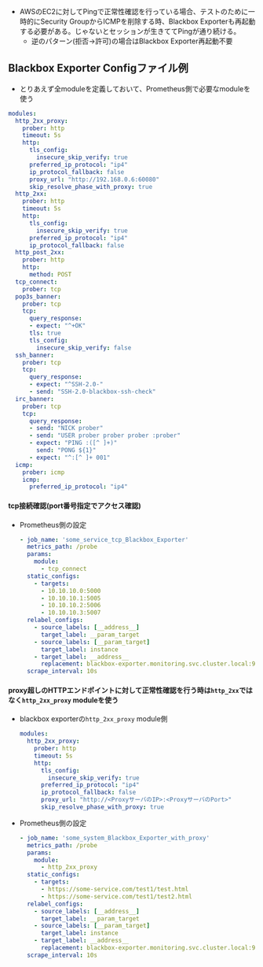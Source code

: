 - AWSのEC2に対してPingで正常性確認を行っている場合、テストのために一時的にSecurity GroupからICMPを削除する時、Blackbox Exporterも再起動する必要がある。じゃないとセッションが生きててPingが通り続ける。
  - 逆のパターン(拒否→許可)の場合はBlackbox Exporter再起動不要

## Blackbox Exporter Configファイル例
- とりあえず全moduleを定義しておいて、Prometheus側で必要なmoduleを使う
~~~yaml
modules:
  http_2xx_proxy:
    prober: http
    timeout: 5s
    http:
      tls_config:
        insecure_skip_verify: true
      preferred_ip_protocol: "ip4"
      ip_protocol_fallback: false
      proxy_url: "http://192.168.0.6:60080"
      skip_resolve_phase_with_proxy: true
  http_2xx:
    prober: http
    timeout: 5s
    http:
      tls_config:
        insecure_skip_verify: true
      preferred_ip_protocol: "ip4"
      ip_protocol_fallback: false
  http_post_2xx:
    prober: http
    http:
      method: POST
  tcp_connect:
    prober: tcp
  pop3s_banner:
    prober: tcp
    tcp:
      query_response:
      - expect: "^+OK"
      tls: true
      tls_config:
        insecure_skip_verify: false
  ssh_banner:
    prober: tcp
    tcp:
      query_response:
      - expect: "^SSH-2.0-"
      - send: "SSH-2.0-blackbox-ssh-check"
  irc_banner:
    prober: tcp
    tcp:
      query_response:
      - send: "NICK prober"
      - send: "USER prober prober prober :prober"
      - expect: "PING :([^ ]+)"
        send: "PONG ${1}"
      - expect: "^:[^ ]+ 001"
  icmp:
    prober: icmp
    icmp:
      preferred_ip_protocol: "ip4"
~~~

#### tcp接続確認(port番号指定でアクセス確認)
- Prometheus側の設定
  ~~~yaml
  - job_name: 'some_service_tcp_Blackbox_Exporter'
    metrics_path: /probe
    params:
      module:
        - tcp_connect
    static_configs:
      - targets: 
        - 10.10.10.0:5000
        - 10.10.10.1:5005
        - 10.10.10.2:5006
        - 10.10.10.3:5007
    relabel_configs:
      - source_labels: [__address__]
        target_label: __param_target
      - source_labels: [__param_target]
        target_label: instance
      - target_label: __address__
        replacement: blackbox-exporter.monitoring.svc.cluster.local:9115
    scrape_interval: 10s
  ~~~

#### proxy超しのHTTPエンドポイントに対して正常性確認を行う時は`http_2xx`ではなく`http_2xx_proxy` moduleを使う
- blackbox exporterの`http_2xx_proxy` module側
  ~~~yaml
  modules:
    http_2xx_proxy:
      prober: http
      timeout: 5s
      http:
        tls_config:
          insecure_skip_verify: true
        preferred_ip_protocol: "ip4"
        ip_protocol_fallback: false
        proxy_url: "http://<ProxyサーバのIP>:<ProxyサーバのPort>"
        skip_resolve_phase_with_proxy: true
  ~~~
- Prometheus側の設定
  ~~~yaml
  - job_name: 'some_system_Blackbox_Exporter_with_proxy'
    metrics_path: /probe
    params:
      module:
        - http_2xx_proxy
    static_configs:
      - targets: 
        - https://some-service.com/test1/test.html
        - https://some-service.com/test1/test2.html
    relabel_configs:
      - source_labels: [__address__]
        target_label: __param_target
      - source_labels: [__param_target]
        target_label: instance
      - target_label: __address__
        replacement: blackbox-exporter.monitoring.svc.cluster.local:9115
    scrape_interval: 10s
  ~~~